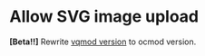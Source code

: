 # Allow SVG image upload

**[Beta!!]** Rewrite [vqmod version](https://www.opencart.com/index.php?route=marketplace/extension/info&extension_id=30688) to ocmod version.
